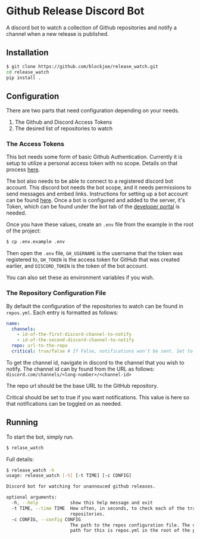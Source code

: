 # Github Release Discord Bot

A discord bot to watch a collection of Github repositories and notify
a channel when a new release is published.

## Installation

```sh
$ git clone https://github.com/blockjoe/release_watch.git
cd release_watch
pip install .
```

## Configuration

There are two parts that need configuration depending on your needs.

1) The Github and Discord Access Tokens
2) The desired list of repositories to watch

### The Access Tokens

This bot needs some form of basic Github Authentication. Currently it is setup
to utilize a personal access token with no scope.  Details on that process
[here](https://docs.github.com/en/articles/creating-an-access-token-for-command-line-use).


The bot also needs to be able to connect to a registered discord bot account.
This discord bot needs the bot scope, and it needs permissions to send messages
and embed links. Instructions for setting up a bot account can be found
[here](https://discordpy.readthedocs.io/en/stable/discord.html). Once a bot is
configured and added to the server, it's Token, which can be found under the
bot tab of the [developer portal](https://discord.com/developers/applications)
is needed.

Once you have these values, create an `.env` file from the example in the root of
the project:

```sh
$ cp .env.example .env
```

Then open the `.env` file, `GH_USERNAME` is the username that the token was registered to,
`GH_TOKEN` is the access token for GitHub that was created earlier, and `DISCORD_TOKEN` is
the token of the bot account.

You can also set these as environment variables if you wish.


### The Repository Configuration File

By default the configuration of the repositories to watch can be found in `repos.yml`.
Each entry is formatted as follows:

```yaml
name:
  channels: 
    - id-of-the-first-discord-channel-to-notify
    - id-of-the-second-discord-channel-to-notify
  repo: url-to-the-repo
  critical: true/false # If False, notifications won't be sent. Set to True to get notifications.
```

To get the channel id, navigate in discord to the channel that you wish to notify. The channel id can
by found from the URL as follows: `discord.com/channels/<long-number>/<channel-id>`

The repo url should be the base URL to the GitHub repository.

Critical should be set to true if you want notifications. This value is here so
that notifications can be toggled on as needed.

## Running

To start the bot, simply run.

```sh
$ relase_watch
```

Full details:

```sh
$ release_watch -h
usage: release_watch [-h] [-t TIME] [-c CONFIG]

Discord bot for watching for unannouced github releases.

optional arguments:
  -h, --help            show this help message and exit
  -t TIME, --time TIME  How often, in seconds, to check each of the tracked
                        repositories.
  -c CONFIG, --config CONFIG
                        The path to the repos configuration file. The default
                        path for this is repos.yml in the root of the project.
```
